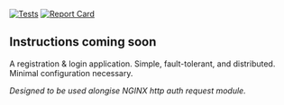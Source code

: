 [![Tests](https://github.com/dgyurics/auth/actions/workflows/tests.yaml/badge.svg)](https://github.com/dgyurics/auth/actions/workflows/tests.yaml)
[![Report Card](https://goreportcard.com/badge/github.com/dgyurics/auth)](https://goreportcard.com/report/github.com/dgyurics/auth)
<!-- [![Go Reference](https://pkg.go.dev/badge/github.com/dgyurics/auth.svg)](https://pkg.go.dev/github.com/dgyurics/auth) -->
## Instructions coming soon ##

A registration & login application.
Simple, fault-tolerant, and distributed.  
Minimal configuration necessary.
</br>

_Designed to be used alongise NGINX http auth request module._
